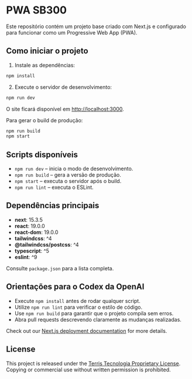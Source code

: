 # PWA SB300

Este repositório contém um projeto base criado com Next.js e configurado para funcionar como um Progressive Web App (PWA).

## Como iniciar o projeto

1. Instale as dependências:

```bash
npm install
```

2. Execute o servidor de desenvolvimento:

```bash
npm run dev
```

O site ficará disponível em [http://localhost:3000](http://localhost:3000).

Para gerar o build de produção:

```bash
npm run build
npm start
```

## Scripts disponíveis

- `npm run dev` – inicia o modo de desenvolvimento.
- `npm run build` – gera a versão de produção.
- `npm start` – executa o servidor após o build.
- `npm run lint` – executa o ESLint.

## Dependências principais

- **next**: 15.3.5
- **react**: 19.0.0
- **react-dom**: 19.0.0
- **tailwindcss**: ^4
- **@tailwindcss/postcss**: ^4
- **typescript**: ^5
- **eslint**: ^9

Consulte `package.json` para a lista completa.

## Orientações para o Codex da OpenAI

- Execute `npm install` antes de rodar qualquer script.
- Utilize `npm run lint` para verificar o estilo de código.
- Use `npm run build` para garantir que o projeto compila sem erros.
- Abra pull requests descrevendo claramente as mudanças realizadas.

Check out our [Next.js deployment documentation](https://nextjs.org/docs/app/building-your-application/deploying) for more details.

## License

This project is released under the [Terris Tecnologia Proprietary License](LICENSE).
Copying or commercial use without written permission is prohibited.
